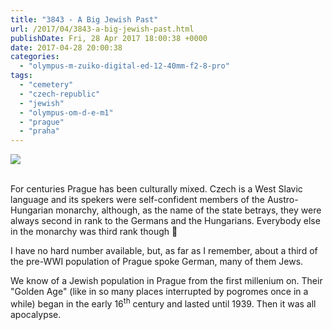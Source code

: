 ```yaml
---
title: "3843 - A Big Jewish Past"
url: /2017/04/3843-a-big-jewish-past.html
publishDate: Fri, 28 Apr 2017 18:00:38 +0000
date: 2017-04-28 20:00:38
categories: 
  - "olympus-m-zuiko-digital-ed-12-40mm-f2-8-pro"
tags: 
  - "cemetery"
  - "czech-republic"
  - "jewish"
  - "olympus-om-d-e-m1"
  - "prague"
  - "praha"
---
```

<div class="container">
<div class="center"><a target="_blank" href="https://d25zfm9zpd7gm5.cloudfront.net/1200x1200/2016/20161023_170414_lr.jpg"><img class="webfeedsFeaturedVisual" src="https://d25zfm9zpd7gm5.cloudfront.net/0600x0600/2016/20161023_170414_lr.jpg" /></a></div>
</div>
<br />

For centuries Prague has been culturally mixed. Czech is a West Slavic language and its spekers were self-confident members of the Austro-Hungarian monarchy, although, as the name of the state betrays, they were always second in rank to the Germans and the Hungarians. Everybody else in the monarchy was third rank though 🙂

I have no hard number available, but, as far as I remember, about a third of the pre-WWI population of Prague spoke German, many of them Jews.

We know of a Jewish population in Prague from the first millenium on. Their "Golden Age" (like in so many places interrupted by pogromes once in a while) began in the early 16<sup>th</sup> century and lasted until 1939. Then it was all apocalypse.
